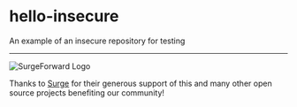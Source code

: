 # hello-insecure
An example of an insecure repository for testing

__________
  
![SurgeForward Logo](https://media.surgeforward.com/wp-content/uploads/2018/04/14191701/webinar_email_header.png)
  
Thanks to [Surge](https://www.surgeforward.com/) for their generous support of this and many other open source projects benefiting our community!

